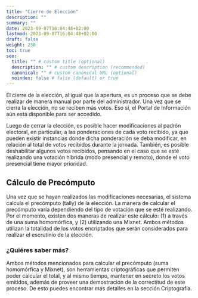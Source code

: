 ```yaml
---
title: "Cierre de Elección"
description: ""
summary: ""
date: 2023-09-07T16:04:48+02:00
lastmod: 2023-09-07T16:04:48+02:00
draft: false
weight: 230
toc: true
seo:
  title: "" # custom title (optional)
  description: "" # custom description (recommended)
  canonical: "" # custom canonical URL (optional)
  noindex: false # false (default) or true
---
```


El cierre de la elección, al igual que la apertura, es un proceso
que se debe realizar de manera manual por parte del administrador. Una
vez que se cierra la elección, no se reciben más votos. Eso sí, el
Portal de Información aún está disponible para ser accedido.

Luego de cerrar la elección, es posible hacer modificaciones al
padrón electoral, en particular, a las ponderaciones de cada voto
recibido, ya que pueden existir instancias donde dicha ponderación
se deba modificar, en relación al total de votos recibidos durante
la jornada. También, es posible deshabilitar algunos votos recibidos,
pensando en el caso que se esté realizando una votación híbrida (modo
presencial y remoto), donde el voto presencial tiene mayor prioridad.

## Cálculo de Precómputo

Una vez que se hayan realizados las modificaciones necesarias, el sistema
calcula el precómputo (tally) de la elección. La manera de calcular
el precómputo varía dependiendo del tipo de votación que se esté realizando.
Por el momento, existen dos maneras de realizar este cálculo: (1) a través
de una suma homomórfica, y (2) utilizando una Mixnet. Ambos métodos
utilizan la totalidad de los votos encriptados que serán considerados para
realizar el escrutinio de la elección.

### ¿Quiéres saber más?

Ambos métodos mencionados para calcular el precómputo (suma homomórfica y Mixnet),
son herramientas criptográficas que permiten poder calcular el total, y
al mismo tiempo, mantener en secreto los votos emitidos, además de proveer
una demostración de la correctitud de este proceso. De esto puedes encontrar
más detalles en la sección Criptografía.
